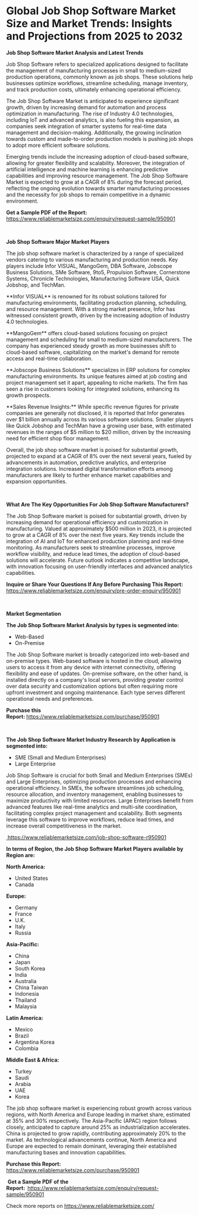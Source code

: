 <p><h1>Global Job Shop Software Market Size and Market Trends: Insights and Projections from 2025 to 2032</h1></p><p><strong>Job Shop Software Market Analysis and Latest Trends</strong></p>
<p><p>Job Shop Software refers to specialized applications designed to facilitate the management of manufacturing processes in small to medium-sized production operations, commonly known as job shops. These solutions help businesses optimize workflows, streamline scheduling, manage inventory, and track production costs, ultimately enhancing operational efficiency.</p><p>The Job Shop Software Market is anticipated to experience significant growth, driven by increasing demand for automation and process optimization in manufacturing. The rise of Industry 4.0 technologies, including IoT and advanced analytics, is also fueling this expansion, as companies seek integration of smarter systems for real-time data management and decision-making. Additionally, the growing inclination towards custom and made-to-order production models is pushing job shops to adopt more efficient software solutions.</p><p>Emerging trends include the increasing adoption of cloud-based software, allowing for greater flexibility and scalability. Moreover, the integration of artificial intelligence and machine learning is enhancing predictive capabilities and improving resource management. The Job Shop Software Market is expected to grow at a CAGR of 8% during the forecast period, reflecting the ongoing evolution towards smarter manufacturing processes and the necessity for job shops to remain competitive in a dynamic environment.</p></p>
<p><strong>Get a Sample PDF of the Report:&nbsp;</strong> <a href="https://www.reliablemarketsize.com/enquiry/request-sample/950901?utm_campaign=2115&utm_medium=2&utm_source=Github&utm_content=ia&utm_term=06032025&utm_id=job-shop-software">https://www.reliablemarketsize.com/enquiry/request-sample/950901</a></p>
<p>&nbsp;</p>
<p><strong>Job Shop Software Major Market Players</strong></p>
<p><p>The job shop software market is characterized by a range of specialized vendors catering to various manufacturing and production needs. Key players include Infor VISUAL, MangoGem, DBA Software, Jobscope Business Solutions, SMe Software, 9to5, Propulsion Software, Cornerstone Systems, Chronicle Technologies, Manufacturing Software USA, Quick Jobshop, and TechMan.</p><p>**Infor VISUAL** is renowned for its robust solutions tailored for manufacturing environments, facilitating production planning, scheduling, and resource management. With a strong market presence, Infor has witnessed consistent growth, driven by the increasing adoption of Industry 4.0 technologies.</p><p>**MangoGem** offers cloud-based solutions focusing on project management and scheduling for small to medium-sized manufacturers. The company has experienced steady growth as more businesses shift to cloud-based software, capitalizing on the market's demand for remote access and real-time collaboration.</p><p>**Jobscope Business Solutions** specializes in ERP solutions for complex manufacturing environments. Its unique features aimed at job costing and project management set it apart, appealing to niche markets. The firm has seen a rise in customers looking for integrated solutions, enhancing its growth prospects.</p><p>**Sales Revenue Insights:** While specific revenue figures for private companies are generally not disclosed, it is reported that Infor generates over $1 billion annually across its various software solutions. Smaller players like Quick Jobshop and TechMan have a growing user base, with estimated revenues in the ranges of $5 million to $20 million, driven by the increasing need for efficient shop floor management.</p><p>Overall, the job shop software market is poised for substantial growth, projected to expand at a CAGR of 8% over the next several years, fueled by advancements in automation, predictive analytics, and enterprise integration solutions. Increased digital transformation efforts among manufacturers are likely to further enhance market capabilities and expansion opportunities.</p></p>
<p>&nbsp;</p>
<p><strong>What Are The Key Opportunities For Job Shop Software Manufacturers?</strong></p>
<p><p>The Job Shop Software market is poised for substantial growth, driven by increasing demand for operational efficiency and customization in manufacturing. Valued at approximately $500 million in 2023, it is projected to grow at a CAGR of 8% over the next five years. Key trends include the integration of AI and IoT for enhanced production planning and real-time monitoring. As manufacturers seek to streamline processes, improve workflow visibility, and reduce lead times, the adoption of cloud-based solutions will accelerate. Future outlook indicates a competitive landscape, with innovation focusing on user-friendly interfaces and advanced analytics capabilities.</p></p>
<p><strong>Inquire or Share Your Questions If Any Before Purchasing This Report:</strong> <a href="https://www.reliablemarketsize.com/enquiry/pre-order-enquiry/950901?utm_campaign=2115&utm_medium=2&utm_source=Github&utm_content=ia&utm_term=06032025&utm_id=job-shop-software">https://www.reliablemarketsize.com/enquiry/pre-order-enquiry/950901</a></p>
<p>&nbsp;</p>
<p><strong>Market Segmentation</strong></p>
<p><strong>The Job Shop Software Market Analysis by types is segmented into:</strong></p>
<p><ul><li>Web-Based</li><li>On-Premise</li></ul></p>
<p><p>The Job Shop Software market is broadly categorized into web-based and on-premise types. Web-based software is hosted in the cloud, allowing users to access it from any device with internet connectivity, offering flexibility and ease of updates. On-premise software, on the other hand, is installed directly on a company's local servers, providing greater control over data security and customization options but often requiring more upfront investment and ongoing maintenance. Each type serves different operational needs and preferences.</p></p>
<p><strong>Purchase this Report:&nbsp;</strong><a href="https://www.reliablemarketsize.com/purchase/950901?utm_campaign=2115&utm_medium=2&utm_source=Github&utm_content=ia&utm_term=06032025&utm_id=job-shop-software">https://www.reliablemarketsize.com/purchase/950901</a></p>
<p>&nbsp;</p>
<p><strong>The Job Shop Software Market Industry Research by Application is segmented into:</strong></p>
<p><ul><li>SME (Small and Medium Enterprises)</li><li>Large Enterprise</li></ul></p>
<p><p>Job Shop Software is crucial for both Small and Medium Enterprises (SMEs) and Large Enterprises, optimizing production processes and enhancing operational efficiency. In SMEs, the software streamlines job scheduling, resource allocation, and inventory management, enabling businesses to maximize productivity with limited resources. Large Enterprises benefit from advanced features like real-time analytics and multi-site coordination, facilitating complex project management and scalability. Both segments leverage this software to improve workflows, reduce lead times, and increase overall competitiveness in the market.</p></p>
<p><a href="https://www.reliablemarketsize.com/job-shop-software-r950901?utm_campaign=2115&utm_medium=2&utm_source=Github&utm_content=ia&utm_term=06032025&utm_id=job-shop-software">&nbsp;https://www.reliablemarketsize.com/job-shop-software-r950901</a></p>
<p><strong>In terms of Region, the Job Shop Software Market Players available by Region are:</strong></p>
<p>
    <p> <strong> North America: </strong>
        <ul>
            <li>United States</li>
            <li>Canada</li>
        </ul>
        </p> 
    <p> <strong> Europe: </strong>
        <ul>
            <li>Germany</li>
            <li>France</li>
            <li>U.K.</li>
            <li>Italy</li>
            <li>Russia</li>
        </ul>
        </p> 
    <p> <strong> Asia-Pacific: </strong>
        <ul>
            <li>China</li>
            <li>Japan</li>
            <li>South Korea</li>
            <li>India</li>
            <li>Australia</li>
            <li>China Taiwan</li>
            <li>Indonesia</li>
            <li>Thailand</li>
            <li>Malaysia</li>
        </ul>
        </p> 
    <p> <strong> Latin America: </strong>
        <ul>
            <li>Mexico</li>
            <li>Brazil</li>
            <li>Argentina Korea</li>
            <li>Colombia</li>
        </ul>
        </p> 
    <p> <strong> Middle East & Africa: </strong>
        <ul>
            <li>Turkey</li>
            <li>Saudi</li>
            <li>Arabia</li>
            <li>UAE</li>
            <li>Korea</li>
        </ul>
    </p>
    </p>
<p><p>The job shop software market is experiencing robust growth across various regions, with North America and Europe leading in market share, estimated at 35% and 30% respectively. The Asia-Pacific (APAC) region follows closely, anticipated to capture around 25% as industrialization accelerates. China is projected to grow rapidly, contributing approximately 20% to the market. As technological advancements continue, North America and Europe are expected to remain dominant, leveraging their established manufacturing bases and innovation capabilities.</p></p>
<p><strong>Purchase this Report: </strong><a href="https://www.reliablemarketsize.com/purchase/950901?utm_campaign=2115&utm_medium=2&utm_source=Github&utm_content=ia&utm_term=06032025&utm_id=job-shop-software">https://www.reliablemarketsize.com/purchase/950901</a></p>
<p>&nbsp;<strong>Get a Sample PDF of the Report:&nbsp;&nbsp;</strong><a href="https://www.reliablemarketsize.com/enquiry/request-sample/950901?utm_campaign=2115&utm_medium=2&utm_source=Github&utm_content=ia&utm_term=06032025&utm_id=job-shop-software">https://www.reliablemarketsize.com/enquiry/request-sample/950901</a></p>
<p><strong></strong></p>
<p>Check more reports on <a href="https://www.reliablemarketsize.com/?utm_campaign=2115&utm_medium=2&utm_source=Github&utm_content=ia&utm_term=06032025&utm_id=job-shop-software">https://www.reliablemarketsize.com/</a></p>
